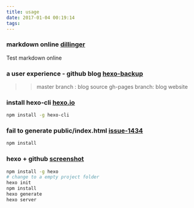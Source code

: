 ```yaml
---
title: usage
date: 2017-01-04 00:19:14
tags:
---
```


### markdown online [dillinger](http://dillinger.io/)
Test markdown online

### a user experience - github blog [hexo-backup](https://github.com/bbandydd/blog/blob/master/source/_posts/hexo-backup.md)
>> master branch : blog source
>> gh-pages branch: blog website

### install hexo-cli [hexo.io](https://hexo.io/docs/)
```sh
npm install -g hexo-cli
```

### fail to generate public/index.html [issue-1434](https://github.com/hexojs/hexo/issues/1434)
```sh
npm install
```

### hexo + github [screenshot](http://m.paopaoche.net/new/85988)
```sh
npm install -g hexo
# change to a empty project folder
hexo init
npm install
hexo generate
hexo server
```